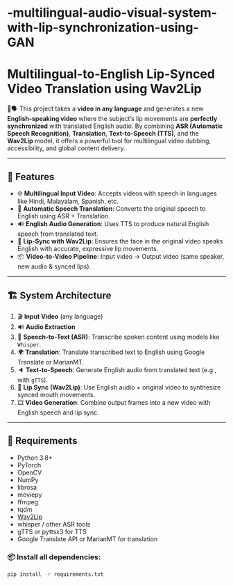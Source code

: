 # -multilingual-audio-visual-system-with-lip-synchronization-using-GAN
 # Multilingual-to-English Lip-Synced Video Translation using Wav2Lip

🎥🗣️ This project takes a **video in any language** and generates a new **English-speaking video** where the subject’s lip movements are **perfectly synchronized** with translated English audio. By combining **ASR (Automatic Speech Recognition)**, **Translation**, **Text-to-Speech (TTS)**, and the **Wav2Lip** model, it offers a powerful tool for multilingual video dubbing, accessibility, and global content delivery.

---

## 🎯 Features

- 🌐 **Multilingual Input Video**: Accepts videos with speech in languages like Hindi, Malayalam, Spanish, etc.
- 🔁 **Automatic Speech Translation**: Converts the original speech to English using ASR + Translation.
- 🔊 **English Audio Generation**: Uses TTS to produce natural English speech from translated text.
- 👄 **Lip-Sync with Wav2Lip**: Ensures the face in the original video speaks English with accurate, expressive lip movements.
- 📦 **Video-to-Video Pipeline**: Input video → Output video (same speaker, new audio & synced lips).

---

## 🏗️ System Architecture

1. 🎬 **Input Video** (any language)
2. 🔊 **Audio Extraction**
3. 🧠 **Speech-to-Text (ASR)**: Transcribe spoken content using models like `Whisper`.
4. 🌍 **Translation**: Translate transcribed text to English using Google Translate or MarianMT.
5. 🔈 **Text-to-Speech**: Generate English audio from translated text (e.g., with `gTTS`).
6. 👄 **Lip Sync (Wav2Lip)**: Use English audio + original video to synthesize synced mouth movements.
7. 🎞️ **Video Generation**: Combine output frames into a new video with English speech and lip sync.

---

## 🧪 Requirements

- Python 3.8+
- PyTorch
- OpenCV
- NumPy
- librosa
- moviepy
- ffmpeg
- tqdm
- [Wav2Lip](https://github.com/Rudrabha/Wav2Lip)
- whisper / other ASR tools
- gTTS or pyttsx3 for TTS
- Google Translate API or MarianMT for translation

### 📦 Install all dependencies:

```bash
pip install -r requirements.txt

